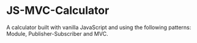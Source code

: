 JS-MVC-Calculator
=================

A calculator built with vanilla JavaScript and using the following patterns: Module, Publisher-Subscriber and MVC.
